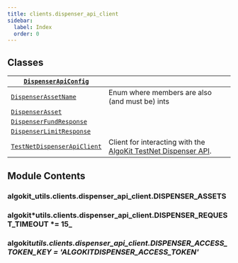 ```yaml
---
title: clients.dispenser_api_client
sidebar:
  label: Index
  order: 0
---
```


## Classes

| [`DispenserApiConfig`](DispenserApiConfig.md#algokit_utils.clients.dispenser_api_client.DispenserApiConfig)                      |                                                                                                                                                                                                                                |
| -------------------------------------------------------------------------------------------------------------------------------- | ------------------------------------------------------------------------------------------------------------------------------------------------------------------------------------------------------------------------------ |
| [`DispenserAssetName`](DispenserAssetName.md#algokit_utils.clients.dispenser_api_client.DispenserAssetName)                      | Enum where members are also (and must be) ints                                                                                                                                                                                 |
| [`DispenserAsset`](DispenserAsset.md#algokit_utils.clients.dispenser_api_client.DispenserAsset)                                  |                                                                                                                                                                                                                                |
| [`DispenserFundResponse`](DispenserFundResponse.md#algokit_utils.clients.dispenser_api_client.DispenserFundResponse)             |                                                                                                                                                                                                                                |
| [`DispenserLimitResponse`](DispenserLimitResponse.md#algokit_utils.clients.dispenser_api_client.DispenserLimitResponse)          |                                                                                                                                                                                                                                |
| [`TestNetDispenserApiClient`](TestNetDispenserApiClient.md#algokit_utils.clients.dispenser_api_client.TestNetDispenserApiClient) | Client for interacting with the [AlgoKit TestNet Dispenser API](<[https://github.com/algorandfoundation/algokit/blob/main/docs/testnet_api.md](https://github.com/algorandfoundation/algokit/blob/main/docs/testnet_api.md)>). |

## Module Contents

### algokit_utils.clients.dispenser_api_client.DISPENSER_ASSETS

### algokit*utils.clients.dispenser_api_client.DISPENSER_REQUEST_TIMEOUT *= 15\_

### algokit*utils.clients.dispenser_api_client.DISPENSER_ACCESS_TOKEN_KEY *= 'ALGOKIT*DISPENSER_ACCESS_TOKEN'*
